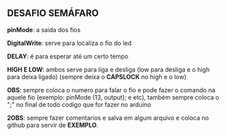 ## DESAFIO SEMÁFARO
**pinMode**: a saida dos fios 

**DigitalWrite**: serve para localiza o fio do led

**DELAY**: é para esperar até um certo tempo

**HIGH E LOW**: ambos serve para liga e desliga (low para desliga e o high para deixa ligado) (sempre deixa o **CAPSLOCK** no high e o low)


**OBS**: sempre coloca o numero para falar o fio e pode fazer o comando na aquele fio (exemplo: pinMode (13, output); e etc), também sempre coloca o ";" no final de todo codigo que for fazer no arduino

**2OBS**: sempre fazer comentarios e salva em algum arquivo e coloca no github para servir de **EXEMPLO**.
